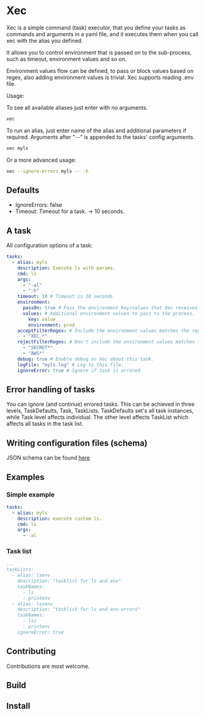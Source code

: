 <!-- vale Microsoft.HeadingAcronyms = NO -->
# Xec

Xec is a simple command (task) executor, that you define your tasks as commands and arguments in a yaml file, and it executes them when you call xec with the alias you defined.

It allows you to control environment that is passed on to the sub-process, such as timeout, environment values and so on.

Environment values flow can be defined, to pass or block values based on regex, also adding environment values is trivial.
Xec supports reading .env file.

Usage:

To see all available aliases just enter with no arguments.

```bash
xec
```

To run an alias, just enter name of the alias and additional parameters if required. Arguments after "--" is appended to the tasks' config arguments.

```bash
xec myls
```

Or a more advanced usage:

```bash
xec --ignore-errors myls -- -h
```

## Defaults

- IgnoreErrors: false
- Timeout: Timeout for a task. -> 10 seconds.

## A task

All configuration options of a task:

```yaml
tasks:
  - alias: myls
    description: Execute ls with params.
    cmd: ls
    args:
      - "-al"
      - "-h"
    timeout: 10 # Timeout is 10 seconds
    environment:
      passOn: true # Pass the environment key/values that Xec receives to the process or not.
      values: # Additional environment values to pass to the process.
        key: value
        environment: prod
    acceptFilterRegex: # Include the environment values matches the regex.
      - "XEC_*"
    rejectFilterRegex: # Don't include the environment values matches the regex.
      - "SECRET*"
      - "AWS*"
    debug: true # Enable debug on Xec about this task.
    logFile: "myls.log" # Log to this file.
    ignoreError: true # Ignore if task is errored.
```

## Error handling of tasks

You can ignore (and continue) errored tasks. This can be achieved in three levels, TaskDefaults, Task, TaskLists.
TaskDefaults set's all task instances, while Task level affects individual. The other level affects TaskList which affects all tasks in the task list.

## Writing configuration files (schema)

JSON schema can be found [here](https://test.test)

## Examples

### Simple example

```yaml
tasks:
  - alias: myls
    description: execute custom ls.
    cmd: ls
    args:
      - -al
```

### Task list

```yaml
...
taskLists:
  - alias: lsenv
    description: "tasklist for ls and env"
    taskNames:
      - ls
      - printenv
  - alias: lszenv
    description: "tasklist for ls and env errors"
    taskNames:
      - lsz
      - printenv
    ignoreError: true
```

## Contributing

Contributions are most welcome.

## Build

## Install
